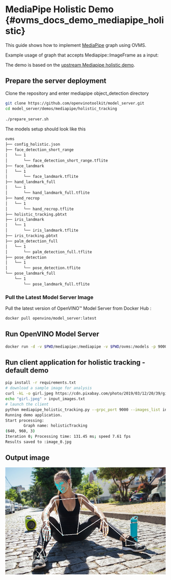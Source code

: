 # MediaPipe Holistic Demo {#ovms_docs_demo_mediapipe_holistic}

This guide shows how to implement [MediaPipe](../../../docs/mediapipe.md) graph using OVMS.

Example usage of graph that accepts Mediapipe::ImageFrame as a input:

The demo is based on the [upstream Mediapipe holistic demo](https://github.com/google/mediapipe/blob/master/docs/solutions/holistic.md).

## Prepare the server deployment

Clone the repository and enter mediapipe object_detection directory
```bash
git clone https://github.com/openvinotoolkit/model_server.git
cd model_server/demos/mediapipe/holistic_tracking

./prepare_server.sh

```

The models setup should look like this
```bash
ovms
├── config_holistic.json
├── face_detection_short_range
│   └── 1
│       └── face_detection_short_range.tflite
├── face_landmark
│   └── 1
│       └── face_landmark.tflite
├── hand_landmark_full
│   └── 1
│       └── hand_landmark_full.tflite
├── hand_recrop
│   └── 1
│       └── hand_recrop.tflite
├── holistic_tracking.pbtxt
├── iris_landmark
│   └── 1
│       └── iris_landmark.tflite
├── iris_tracking.pbtxt
├── palm_detection_full
│   └── 1
│       └── palm_detection_full.tflite
├── pose_detection
│   └── 1
│       └── pose_detection.tflite
└── pose_landmark_full
    └── 1
        └── pose_landmark_full.tflite


```

### Pull the Latest Model Server Image
Pull the latest version of OpenVINO&trade; Model Server from Docker Hub :
```Bash
docker pull openvino/model_server:latest

```

## Run OpenVINO Model Server
```bash
docker run -d -v $PWD/mediapipe:/mediapipe -v $PWD/ovms:/models -p 9000:9000 openvino/model_server:latest --config_path /models/config_holistic.json --port 9000
```

## Run client application for holistic tracking - default demo
```bash
pip install -r requirements.txt
# download a sample image for analysis
curl -kL -o girl.jpeg https://cdn.pixabay.com/photo/2019/03/12/20/39/girl-4051811_960_720.jpg
echo "girl.jpeg" > input_images.txt
# launch the client
python mediapipe_holistic_tracking.py --grpc_port 9000 --images_list input_images.txt
Running demo application.
Start processing:
        Graph name: holisticTracking
(640, 960, 3)
Iteration 0; Processing time: 131.45 ms; speed 7.61 fps
Results saved to :image_0.jpg
```
## Output image
![output](output_image.jpg)


